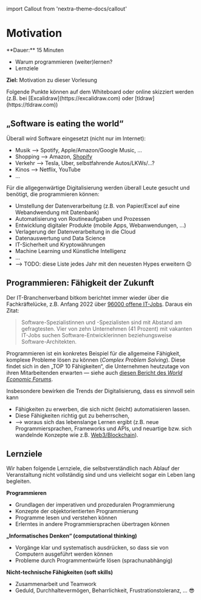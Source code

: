 import Callout from 'nextra-theme-docs/callout'

# Motivation

<Callout>
  **Dauer:** 15 Minuten

  - Warum programmieren (weiter)lernen?
  - Lernziele

  **Ziel:** Motivation zu dieser Vorlesung
</Callout>

<Callout type="warning">
Folgende Punkte können auf dem Whiteboard oder online skizziert werden (z.B. bei [Excalidraw](https://excalidraw.com) oder [tldraw](https://tldraw.com))
</Callout>

## „Software is eating the world“

Überall wird Software eingesetzt (nicht nur im Internet):

- Musik &xrarr; Spotify, Apple/Amazon/Google Music, …
- Shopping &xrarr; Amazon, [Shopify](https://www.shopify.com)
- Verkehr &xrarr; Tesla, Uber, selbstfahrende Autos/LKWs/…?
- Kinos &xrarr; Netflix, YouTube
- …

Für die allgegenwärtige Digitalisierung werden überall Leute 
gesucht und benötigt, die programmieren können:

- Umstellung der Datenverarbeitung (z.B. von Papier/Excel auf eine Webandwendung mit Datenbank)
- Automatisierung von Routineaufgaben und Prozessen
- Entwicklung digitaler Produkte (mobile Apps, Webanwendungen, …)
- Verlagerung der Datenverarbeitung in die Cloud
- Datenauswertung und Data Science
- IT-Sicherheit und Kryptowährungen
- Machine Learning und Künstliche Intelligenz
- …
- &xrarr; TODO: diese Liste jedes Jahr mit den neuesten Hypes erweitern 😉

## Programmieren: Fähigkeit der Zukunft

Der IT-Branchenverband bitkom berichtet immer
wieder über die Fachkräftelücke, z.B. 
Anfang 2022 über [96000 offene IT-Jobs](https://www.bitkom.org/Presse/Presseinformation/IT-Fachkraefteluecke-wird-groesser). Daraus ein 
Zitat:

> Software-Spezialistinnen und -Spezialisten sind mit Abstand am gefragtesten. Vier von zehn Unternehmen (41 Prozent) mit vakanten IT-Jobs suchen Software-Entwicklerinnen beziehungsweise Software-Architekten. 

Programmieren ist ein konkretes Beispiel für 
die allgemeine Fähigkeit, komplexe Probleme
lösen zu können (_Complex Problem Solving_). 
Diese findet sich in den „TOP 10 Fähigkeiten“,
die Unternehmen heutzutage von ihren Mitarbeitenden
erwarten &mdash; siehe auch [diesen Bericht des _World Economic Forums_](https://www.weforum.org/reports/the-future-of-jobs-report-2020/in-full/infographics-e4e69e4de7).

Insbesondere bewirken die Trends der Digitalisierung,
dass es sinnvoll sein kann

- Fähigkeiten zu erwerben, die sich nicht (leicht) automatisieren lassen.
- Diese Fähigkeiten richtig gut zu beherrschen,
- &xrarr; woraus sich das lebenslange Lernen ergibt (z.B. neue Programmiersprachen, Frameworks und APIs, und neuartige bzw. sich wandelnde Konzepte wie z.B. [Web3/Blockchain](https://ethereum.org/en/developers/docs/web2-vs-web3/)).

## Lernziele

Wir haben folgende Lernziele, die selbstverständlich 
nach Ablauf der Veranstaltung nicht vollständig sind
und uns vielleicht sogar ein Leben lang begleiten.

**Programmieren**

- Grundlagen der imperativen und prozeduralen Programmierung
- Konzepte der objektorientierten Programmierung
- Programme lesen und verstehen können
- Erlerntes in andere Programmiersprachen übertragen können

**„Informatisches Denken“ (computational thinking)**

- Vorgänge klar und systematisch ausdrücken, so dass sie von Computern ausgeführt werden können
- Probleme durch Programmentwürfe lösen (sprachunabhängig)

**Nicht-technische Fähigkeiten (soft skills)**

- Zusammenarbeit und Teamwork
- Geduld, Durchhaltevermögen, Beharrlichkeit, Frustrationstoleranz, … 😎
